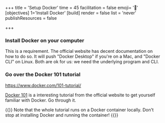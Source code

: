 +++
title = 'Setup Docker'
time = 45
facilitation = false
emoji= '🚢'
[objectives]
    1='Install Docker'
[build]
  render = false
  list = 'never'
  publishResources = false

+++

### Install Docker on your computer

This is a requirement. The official website has decent documentation on how to do so. It will push "Docker Desktop" if you're on a Mac, and "Docker CLI" on Linux. Both are ok for us: we need the underlying program and CLI.

### Go over the Docker 101 tutorial

https://www.docker.com/101-tutorial/

[Docker 101](https://www.docker.com/101-tutorial/) is a interesting tutorial from the official website to get yourself familiar with Docker. Go through it.

{{<note type="tip" title="Complete the tutorial">}}
Note that the whole tutorial runs on a Docker container locally. Don't stop at installing Docker and running the container!
{{</note>}}
